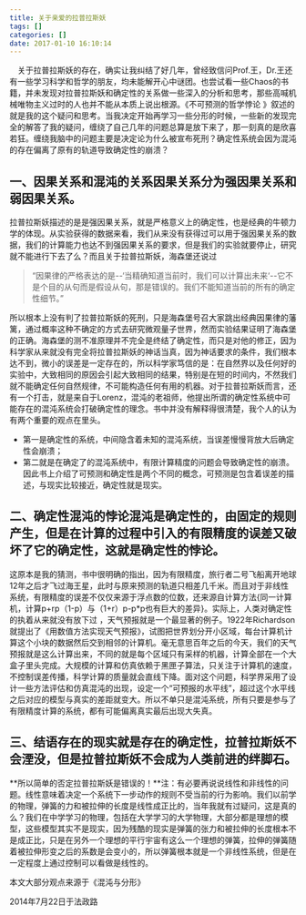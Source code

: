 ```yaml
---
title: 关于亲爱的拉普拉斯妖
tags: []
categories: []
date: 2017-01-10 16:10:14
---
```



 &emsp;关于拉普拉斯妖的存在，确实让我纠结了好几年，曾经致信问Prof.王，Dr.王还有一些学习科学和哲学的朋友，均未能解开心中谜团。也尝试看一些Chaos的书籍，并未发现对拉普拉斯妖和确定性的关系做一些深入的分析和思考，那些高喊机械唯物主义过时的人也并不能从本质上说出根源。《不可预测的哲学悖论 》叙述的就是我的这个疑问和思考。当我决定开始再学习一些分形的时候，一些新的发现完全的解答了我的疑问，缠绕了自己几年的问题总算是放下来了，那一刻真的是欣喜若狂。缠绕我脑中的问题主要是决定论为什么被宣布死刑？确定性系统会因为混沌的存在偏离了原有的轨道导致确定性的崩溃？

 ## 一、因果关系和混沌的关系因果关系分为强因果关系和弱因果关系。
 拉普拉斯妖描述的是是强因果关系，就是严格意义上的确定性，也是经典的牛顿力学的体现。从实验获得的数据来看，我们从来没有获得过可以用于强因果关系的数据，我们的计算能力也达不到强因果关系的要求，但是我们的实验就要停止，研究就不能进行下去了么？而且关于拉普拉斯妖，海森堡还说过

>“因果律的严格表达的是--‘当精确知道当前时，我们可以计算出未来‘--它不是个目的从句而是假设从句，那是错误的。我们不能知道当前的所有的确定性细节。”

所以根本上没有判了拉普拉斯妖的死刑，只是海森堡号召大家跳出经典因果律的藩篱，通过概率这种不确定的方式去研究微观量子世界，然而实验结果证明了海森堡的正确。海森堡的测不准原理并不完全是终结了确定性，而只是对他的修正，因为科学家从来就没有完全将拉普拉斯妖的神话当真，因为神话要求的条件，我们根本达不到，微小的误差是一定存在的，所以科学家笃信的是：在自然界以及任何好的实验中，大致相同的原因会引起大致相同的结果，特别是在短的时间内，不然我们就不能确定任何自然规律，不可能构造任何有用的机器。对于拉普拉斯妖而言，还有一个打击，就是来自于Lorenz，混沌的老祖师，他提出所谓的确定性系统中可能存在的混沌系统会打破确定性的理念。书中并没有解释得很清楚，我个人的认为有两个重要的观点在里头。
- 第一是确定性的系统，中间隐含着未知的混沌系统，当误差慢慢背放大后确定性会崩溃；
- 第二就是在确定了的混沌系统中，有限计算精度的问题会导致确定性的崩溃。因此书上介绍了可预测和确定性是两个不同的概念，可预测是包含着误差的描述，与现实比较接近，确定性就是现实。

## 二、确定性混沌的悖论混沌是确定性的，由固定的规则产生，但是在计算的过程中引入的有限精度的误差又破坏了它的确定性，这就是确定性的悖论。
这原本是我的猜测，书中很明确的指出，因为有限精度，旅行者二号飞船离开地球12年之后才飞过海王星，此时与原来预测的轨道只相差几千米。而且对于非线性系统，有限精度的误差不仅仅来源于浮点数的位数，还来源自计算方法{同一计算机，计算p+rp（1-p）与（1+r）p-p*p也有巨大的差异}。实际上，人类对确定性的执着从来就没有放下过 ，天气预报就是一个最显著的例子。1922年Richardson就提出了《用数值方法实现天气预报》，试图把世界划分开小区域，每台计算机计算这个小块的数据然后交到相邻的计算机。毫无意思百年之后的今天，我们的天气预报就是这么计算出来，不同的就是每个区域只有采样的机器，计算全部在一个大盒子里头完成。大规模的计算和仿真依赖于黑匣子算法，只关注于计算机的速度，不控制误差传播，科学计算的质量就会直线下降。面对这个问题，科学界采用了设计一些方法评估和仿真混沌的出现，设定一个“可预报的水平线”，超过这个水平线之后对应的模型与真实的差距就变大。所以不单只是混沌系统，所有只要是参与了有限精度计算的系统，都有可能偏离真实最后出现大失真。

## 三、结语存在的现实就是存在的确定性，拉普拉斯妖不会湮没，但是拉普拉斯妖不会成为人类前进的绊脚石。
**所以简单的否定拉普拉斯妖是错误的！**注：有必要再说说线性和非线性的问题。线性意味着决定一个系统下一步动作的规则不受当前的行为影响。我们以前学的物理，弹簧的力和被拉伸的长度是线性成正比的，当年我就有过疑问，这是真的么？我们在中学学习的物理，包括在大学学习的大学物理，大部分都是理想的模型，这些模型其实不是现实，因为残酷的现实是弹簧的张力和被拉伸的长度根本不是成正比，只是在另外一个理想的平行宇宙有这么一个理想的弹簧，拉伸的弹簧随着被拉伸形变之后的系数是会变小的，所以弹簧根本就是一个非线性系统，但是在一定程度上通过控制可以看做是线性的。

本文大部分观点来源于《混沌与分形》

2014年7月22日于法政路